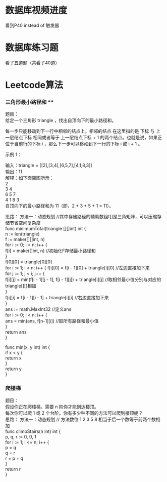 # 数据库视频进度 
看到P40 instead of 触发器              
# 数据库练习题         
看了五道题（共看了40道）                          
# Leetcode算法
### 三角形最小路径和 **
题目：        
给定一个三角形 triangle ，找出自顶向下的最小路径和。                     
                          
每一步只能移动到下一行中相邻的结点上。相邻的结点 在这里指的是 下标 与 上一层结点下标 相同或者等于 上一层结点下标 + 1 的两个结点。也就是说，如果正位于当前行的下标 i ，那么下一步可以移动到下一行的下标 i 或 i + 1 。                     
             
示例 1：             
             
输入：triangle = [[2],[3,4],[6,5,7],[4,1,8,3]]             
输出：11             
解释：如下面简图所示：             
   2             
  3 4             
 6 5 7             
4 1 8 3             
自顶向下的最小路径和为 11（即，2 + 3 + 5 + 1 = 11）。             
             
思路：
方法一：动态规划  //其中存储路径的辅助数组f[]是三角矩阵，可以压缩存储节省空间复杂度        
func minimumTotal(triangle [][]int) int {        
    n := len(triangle)        
    f := make([][]int, n)        
    for i := 0; i < n; i++ {        
        f[i] = make([]int, n)       //初始化F存储最小路径和        
    }        
    f[0][0] = triangle[0][0]        
    for i := 1; i < n; i++ {
        f[i][0] = f[i - 1][0] + triangle[i][0]                  //左边直接加下来        
        for j := 1; j < i; j++ {        
            f[i][j] = min(f[i - 1][j - 1], f[i - 1][j]) + triangle[i][j]       //取相邻最小值分别与对应的triangle[][]相加        
        }        
        f[i][i] = f[i - 1][i - 1] + triangle[i][i]              //右边直接加下来        
    }        
    ans := math.MaxInt32   //定义ans        
    for i := 0; i < n; i++ {        
        ans = min(ans, f[n-1][i])   //取所有路径和最小值        
    }        
    return ans        
}        
        
func min(x, y int) int {        
    if x < y {        
        return x        
    }        
    return y        
}        

###  爬楼梯
题目：             
假设你正在爬楼梯。需要 n 阶你才能到达楼顶。                     
每次你可以爬 1 或 2 个台阶。你有多少种不同的方法可以爬到楼顶呢？                     
思路：
方法一：动态规划  // 方法数位 1 2 3 5 8 相当于后一个数等于前两个数相加        
func climbStairs(n int) int {        
    p, q, r := 0, 0, 1        
    for i := 1; i <= n; i++ {        
        p = q        
        q = r        
        r = p + q        
    }        
    return r        
}        
